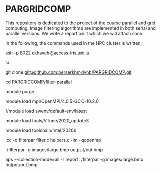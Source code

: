# PARGRIDCOMP
This repository is dedicated to the project of the course parallel and grid computing.
Image filtering algorithms are implemented in both serial and parallel versions.
We write a report on it which we will attach soon.


In the following, the commands used in the HPC cluster is written:

ssh -p 8022 ekhaveh@access-iris.uni.lu

si

git clone [git@github.com:berserkhmdvhb/PARGRIDCOMP.git](https://github.com/berserkhmdvhb/PARGRIDCOMP)

cd PARGRIDCOMP/filter-parallel

module purge

module load mpi/OpenMPI/4.0.5-GCC-10.2.0

//module load swenv/default-env/latest

module load tools/VTune/2020_update3

module load toolchain/intel/2020b


icc -o filterpar filter.c helpers.c -lm -qopenmp


./filterpar -g images/large.bmp output/out.bmp

aps --collection-mode=all -r report ./filterpar -g images/large.bmp output/out.bmp
